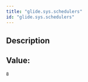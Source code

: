 ```yaml
---
title: "glide.sys.schedulers"
id: "glide.sys.schedulers"
---
```

## Description



## Value: 
```
8
```